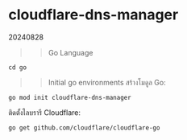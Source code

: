 # cloudflare-dns-manager
 20240828

>> Go Language
```
cd go
```
>> Initial go environments
สร้างโมดูล Go:
```
go mod init cloudflare-dns-manager
```
ติดตั้งไลบรารี Cloudflare:
```
go get github.com/cloudflare/cloudflare-go
```